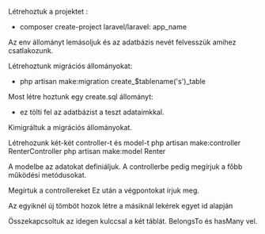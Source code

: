Létrehoztuk a projektet :
- composer create-project laravel/laravel: app_name

Az env állományt lemásoljuk és az adatbázis nevét felvesszük amihez csatlakozunk.

Létrehoztunk migrációs állományokat: 
- php artisan make:migration create_$tablename('s')_table

Most létre hoztunk egy create.sql állományt:
- ez tölti fel az adatbázist a teszt adataimkkal.

Kimigráltuk a migrációs állományokat.

Létrehozunk két-két controller-t és model-t
php artisan make:controller RenterController 
php artisan make:model Renter

A modelbe az adatokat definiáljuk.
A controllerbe pedig megírjuk a főbb működési metódusokat.

Megírtuk a controllereket Ez után a végpontokat írjuk meg.

Az egyiknél új tömböt hozok létre a másiknál lekérek egyet id alapján

Összekapcsoltuk az idegen kulccsal a két táblát.
BelongsTo és hasMany vel.